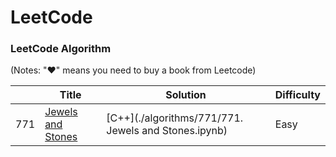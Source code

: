 LeetCode
========

### LeetCode Algorithm

(Notes: "&hearts;" means you need to buy a book from Leetcode)


|   | Title | Solution | Difficulty |
|---| ----- | -------- | ---------- |
|771|[Jewels and Stones](https://leetcode.com/problems/jewels-and-stones/description/) | [C++](./algorithms/771/771. Jewels and Stones.ipynb)|Easy|